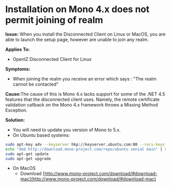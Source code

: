 # Installation on Mono 4.x does not permit joining of realm

**Issue:** When you install the Disconnected Client on Linux or MacOS, you are able to launch the setup page, however are unable to join any realm.

**Applies To:**

* OpenIZ Disconnected Client for Linux

**Symptoms:**

* When joining the realm you receive an error which says : "The realm cannot be contacted"

**Cause:**&#x54;he cause of this is Mono 4.x lacks support for some of the .NET 4.5 features that the disconnected client uses. Namely, the remote certificate validation callback on the Mono 4.x framework throws a Missing Method Exception.

**Solution:**

* You will need to update you version of Mono to 5.x.
* On Ubuntu based systems:

```bash
sudo apt-key adv --keyserver hkp://keyserver.ubuntu.com:80 --recv-keys 3FA7E0328081BFF6A14DA29AA6A19B38D3D831EF
echo "deb http://download.mono-project.com/repo/ubuntu xenial main" | sudo tee /etc/apt/sources.list.d/mono-official.list
sudo apt-get update
sudo apt-get upgrade
```

* On MacOS&#x20;
  * Download [http://www.mono-project.com/download/#download-mac](http://www.mono-project.com/download/#download-mac)
